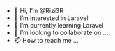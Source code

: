 - 👋 Hi, I’m @Rizi3R
- 👀 I’m interested in Laravel
- 🌱 I’m currently learning Laravel
- 💞️ I’m looking to collaborate on ...
- 📫 How to reach me ...

<!---
Rizi3R/Rizi3R is a ✨ special ✨ repository because its `README.md` (this file) appears on your GitHub profile.
You can click the Preview link to take a look at your changes.
--->
